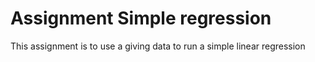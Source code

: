 # Assignment Simple regression
This assignment is to use a giving data to run a simple linear regression
